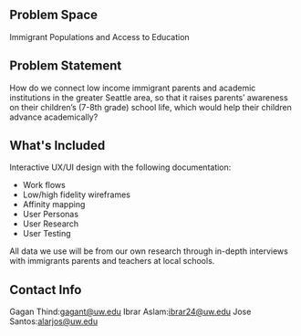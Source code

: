 ## Problem Space

Immigrant Populations and Access to Education 

## Problem Statement

How do we connect low income immigrant parents and academic institutions in the greater Seattle area, so that it raises parents’ awareness on their children’s (7-8th grade) school life, which would help their children advance academically?

## What's Included

Interactive UX/UI design with the following documentation:
- Work flows
- Low/high fidelity wireframes
- Affinity mapping
- User Personas
- User Research
- User Testing

All data we use will be from our own research through in-depth interviews with immigrants parents and teachers at local schools. 

## Contact Info

Gagan Thind:gagant@uw.edu
Ibrar Aslam:ibrar24@uw.edu
Jose Santos:alarjos@uw.edu
